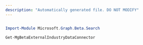 ```yaml
---
description: "Automatically generated file. DO NOT MODIFY"
---
```


```powershell

Import-Module Microsoft.Graph.Beta.Search

Get-MgBetaExternalIndustryDataConnector

```